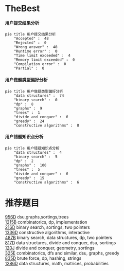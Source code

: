 # TheBest

<!-- tabs:start -->



#### **用户提交结果分析**

```mermaid
pie title 用户提交结果分析
    "Accepted" :  48
    "Rejected" :  0
    "Wrong answer" :  48
    "Runtime error" :  0
    "Time limit exceeded" :  4
    "Memory limit exceeded" :  0
    "Compilation error" :  0
    "Partial" :  0
```

#### **用户做题类型偏好分析**

```mermaid
pie title 用户做题类型偏好分析
    "data structures" :  74
    "binary search" :  0
    "dp" :  8
    "graphs" :  9
    "trees" :  1
    "divide and conquer" :  0
    "greedy" :  24
    "constructive algorithms" :  8
```
#### **用户错题知识点分析**

```mermaid
pie title 用户错题知识点分析
    "data structures" :  4
    "binary search" :  5
    "dp" :  2
    "graphs" :  100
    "trees" :  5
    "divide and conquer" :  0
    "greedy" :  15
    "constructive algorithms" :  6
```



<!-- tabs:end -->
# 推荐题目
[956D](https://codeforces.com/contest/956/problem/D)		dsu,graphs,sortings,trees		  
[1215B](https://codeforces.com/contest/1215/problem/B)		combinatorics,
                        dp,
                        implementation		  
[216D](https://codeforces.com/contest/216/problem/D)		binary search,
                        sortings,
                        two pointers		  
[1336D](https://codeforces.com/contest/1336/problem/D)		constructive algorithms,
                        interactive		  
[487B](https://codeforces.com/contest/487/problem/B)		binary search,
                        data structures,
                        dp,
                        two pointers		  
[817D](https://codeforces.com/contest/817/problem/D)		data structures,
                        divide and conquer,
                        dsu,
                        sortings		  
[120J](https://codeforces.com/contest/120/problem/J)		divide and conquer,
                        geometry,
                        sortings		  
[325E](https://codeforces.com/contest/325/problem/E)		combinatorics,
                        dfs and similar,
                        dsu,
                        graphs,
                        greedy		  
[835D](https://codeforces.com/contest/835/problem/D)		brute force,
                        dp,
                        hashing,
                        strings		  
[1286D](https://codeforces.com/contest/1286/problem/D)		data structures,
                        math,
                        matrices,
                        probabilities		  
